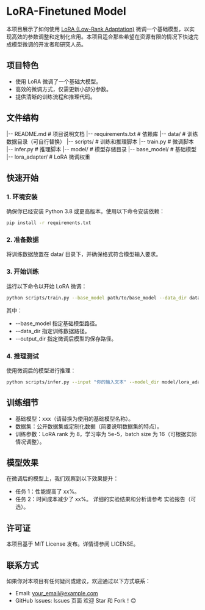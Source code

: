 # LoRA-Finetuned Model  

本项目展示了如何使用 [LoRA (Low-Rank Adaptation)](https://arxiv.org/abs/2106.09685) 微调一个基础模型，以实现高效的参数调整和定制化应用。本项目适合那些希望在资源有限的情况下快速完成模型微调的开发者和研究人员。  

## 项目特色  
- 使用 LoRA 微调了一个基础大模型。  
- 高效的微调方式，仅需更新小部分参数。  
- 提供清晰的训练流程和推理代码。  

## 文件结构  
|-- README.md # 项目说明文档
|-- requirements.txt # 依赖库
|-- data/ # 训练数据目录（可自行替换）
|-- scripts/ # 训练和推理脚本
|-- train.py # 微调脚本
|-- infer.py # 推理脚本
|-- model/ # 模型存储目录
|-- base_model/ # 基础模型
|-- lora_adapter/ # LoRA 微调权重


## 快速开始  

### 1. 环境安装  
确保你已经安装 Python 3.8 或更高版本。使用以下命令安装依赖：  
```bash
pip install -r requirements.txt
```

### 2. 准备数据
将训练数据放置在 data/ 目录下，并确保格式符合模型输入要求。

### 3. 开始训练
运行以下命令以开始 LoRA 微调：
```bash
python scripts/train.py --base_model path/to/base_model --data_dir data/ --output_dir model/lora_adapter/
```
其中：
- --base_model 指定基础模型路径。
- --data_dir 指定训练数据路径。
- --output_dir 指定微调后模型的保存路径。

### 4. 推理测试
使用微调后的模型进行推理：
```bash
python scripts/infer.py --input "你的输入文本" --model_dir model/lora_adapter/
```
## 训练细节
- 基础模型：xxx（请替换为使用的基础模型名称）。
- 数据集：公开数据集或定制化数据（简要说明数据集的特点）。
- 训练参数：LoRA rank 为 8，学习率为 5e-5，batch size 为 16（可根据实际情况调整）。

## 模型效果
在微调后的模型上，我们观察到以下效果提升：
- 任务 1：性能提高了 xx%。
- 任务 2：时间成本减少了 xx%。
详细的实验结果和分析请参考 实验报告（可选）。

## 许可证
本项目基于 MIT License 发布。详情请参阅 LICENSE。

## 联系方式
如果你对本项目有任何疑问或建议，欢迎通过以下方式联系：
- Email: your_email@example.com
- GitHub Issues: Issues 页面
欢迎 Star 和 Fork！😊

